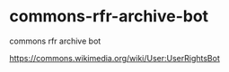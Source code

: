 # commons-rfr-archive-bot
commons rfr archive bot

https://commons.wikimedia.org/wiki/User:UserRightsBot
